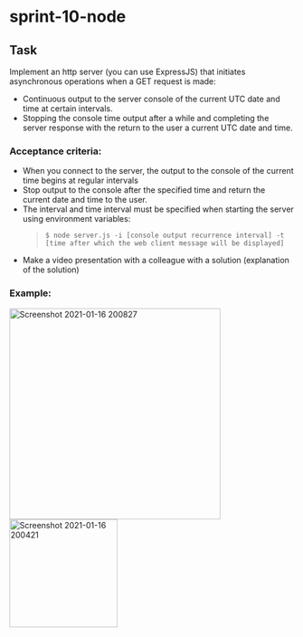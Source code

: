 # sprint-10-node

## Task

Implement an http server (you can use ExpressJS) that initiates asynchronous operations when a GET request is made:
- Continuous output to the server console of the current UTC date and time at certain intervals.
- Stopping the console time output after a while and completing the server response with the return to the user a current UTC date and time.

### Acceptance criteria:

- When you connect to the server, the output to the console of the current time begins at regular intervals
- Stop output to the console after the specified time and return the current date and time to the user.
- The interval and time interval must be specified when starting the server using environment variables:
  > `$ node server.js -i [console output recurrence interval] -t [time after which the web client message will be displayed]`
- Make a video presentation with a colleague with a solution (explanation of the solution) 


### Example:
<img width="373" alt="Screenshot 2021-01-16 200827" src="https://user-images.githubusercontent.com/71768856/104819713-f9a94e00-5837-11eb-96b0-acafcd1741b1.png">
<img width="191" alt="Screenshot 2021-01-16 200421" src="https://user-images.githubusercontent.com/71768856/104819743-3d03bc80-5838-11eb-8bff-39c9232bf692.png">
